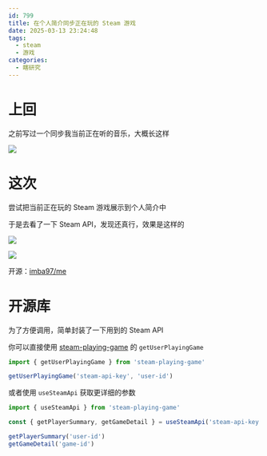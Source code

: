 ```yaml
---
id: 799
title: 在个人简介同步正在玩的 Steam 游戏
date: 2025-03-13 23:24:48
tags:
  - steam
  - 游戏
categories:
  - 瞎研究
---
```


# 上回

之前写过一个同步我当前正在听的音乐，大概长这样

![](https://imba97.cn/uploads/2025/03/steam-game-1.png)

# 这次

尝试把当前正在玩的 Steam 游戏展示到个人简介中

于是去看了一下 Steam API，发现还真行，效果是这样的

![](https://imba97.cn/uploads/2025/03/steam-game-2.png)

![](https://imba97.cn/uploads/2025/03/steam-game-3.png)

开源：[imba97/me](https://github.com/imba97/me)

# 开源库

为了方便调用，简单封装了一下用到的 Steam API

你可以直接使用 [steam-playing-game](https://github.com/imba97/steam-playing-game) 的 `getUserPlayingGame`

```ts
import { getUserPlayingGame } from 'steam-playing-game'

getUserPlayingGame('steam-api-key', 'user-id')
```

或者使用 `useSteamApi` 获取更详细的参数

```ts
import { useSteamApi } from 'steam-playing-game'

const { getPlayerSummary, getGameDetail } = useSteamApi('steam-api-key')

getPlayerSummary('user-id')
getGameDetail('game-id')
```
